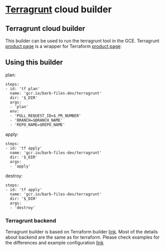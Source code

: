 # [Terragrunt](https://github.com/gruntwork-io/terragrunt) cloud builder

## Terragrunt cloud builder
This builder can be used to run the terragrunt tool in the GCE. Terragrunt [product page](https://github.com/gruntwork-io/terragrunt) is a wrapper for Terraform [product page](https://www.terraform.io/):

## Using this builder
plan:  
```
steps:
- id: 'tf plan'
  name: 'gcr.io/barb-files-dev/terragrunt'
  dir: '$_DIR'
  args:
  - 'plan'
  env:
  - 'PULL_REQUEST_ID=$_PR_NUMBER'
  - 'BRANCH=$BRANCH_NAME'
  - 'REPO_NAME=$REPO_NAME'
```
  
apply:  
```
steps:
- id: 'tf apply'
  name: 'gcr.io/barb-files-dev/terragrunt'
  dir: '$_DIR'
  args:
  - 'apply'
```
  
destroy:  
```
steps:
- id: 'tf apply'
  name: 'gcr.io/barb-files-dev/terragrunt'
  dir: '$_DIR'
  args:
  - 'destroy'
```

### Terragrunt backend

Terragrunt builder is based on Terraform builder [link](https://github.com/GoogleCloudPlatform/cloud-builders-community/tree/master/terraform). Most of the details about backend are the same as for terraform. Please check examples for the differences and example configuration [link](examples/gcs_backend/README.markdown)
